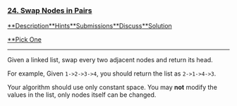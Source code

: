 ### [24. Swap Nodes in Pairs](https://leetcode.com/problems/swap-nodes-in-pairs/description/)

[**Description](https://leetcode.com/problems/swap-nodes-in-pairs/description/)[**Hints](https://leetcode.com/problems/swap-nodes-in-pairs/hints/)[**Submissions](https://leetcode.com/problems/swap-nodes-in-pairs/submissions/)[**Discuss](https://leetcode.com/problems/swap-nodes-in-pairs/discuss/)[**Solution](https://leetcode.com/problems/swap-nodes-in-pairs/solution/)

[**Pick One](https://leetcode.com/problems/random-one-question/)

------

Given a linked list, swap every two adjacent nodes and return its head.

For example,
Given `1->2->3->4`, you should return the list as `2->1->4->3`.

Your algorithm should use only constant space. You may **not** modify the values in the list, only nodes itself can be changed.